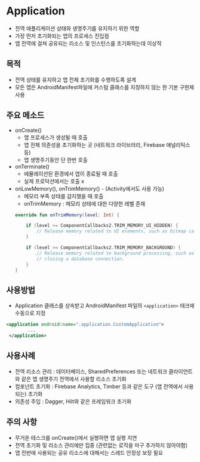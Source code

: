 # Application
- 전역 애플리케이션 상태와 생명주기를 유지하기 위한 역할
- 가장 먼저 초기화되는 앱의 프로세스 진입점
- 앱 전역에 걸쳐 공유되는 리소스 및 인스턴스를 초기화하는데 이상적
## 목적
- 전역 상태를 유지하고 앱 전체 초기화를 수행하도록 설계
- 모든 앱은 AndroidManifest파일에 커스텀 클래스를 지정하지 않는 한 기본 구현체 사용
## 주요 메소드
- onCreate()
    - 앱 프로세스가 생성될 때 호출
    - 앱 전체 의존성을 초기화하는 곳 (네트워크 라이브러리, Firebase 애널리틱스 등)
    - 앱 생명주기동안 단 한번 호출
- onTerminate()
    - 에뮬레이션된 환경에서 앱이 종료될 때 호출
    - 실제 프로덕션에서는 호출 x
- onLowMemory(), onTrimMemory() - (Activity에서도 사용 가능)
    - 메모리 부족 상태를 감지했을 때  호출
    - onTrimMemory : 메모리 상태에 대한 다양한 레벨 존재
    ```kotlin
    override fun onTrimMemory(level: Int) {

        if (level >= ComponentCallbacks2.TRIM_MEMORY_UI_HIDDEN) {
            // Release memory related to UI elements, such as bitmap caches.
        }

        if (level >= ComponentCallbacks2.TRIM_MEMORY_BACKGROUND) {
            // Release memory related to background processing, such as by
            // closing a database connection.
        }
    }
    ```
## 사용방법
- Application 클래스를 상속받고 AndroidManifest 파일의 `<application>` 태크에 수동으로 지정
```xml
<application android:name=".application.CustomApplication">
        ...
 </application>
```
## 사용사례
- 전역 리소스 관리 : 데이터베이스, SharedPreferences 또는 네트워크 클라이언트와 같은 앱 생명주기 전역에서 사용할 리소스 초기화
- 컴포넌트 초기화 : Firebase Analytics, Timber 등과 같은 도구 (앱 전역에서 사용되는) 초기화
- 의존성 주입 : Dagger, Hilt와 같은 프레임워크 초기화
## 주의 사항
- 무거운 테스크를 onCreate()에서 실행하면 앱 실행 지연
- 전역 초기화 및 리소스 관리에만 집중 (관련없는 로직을 마구 추가하지 않아야함)
- 앱 전반에 사용되는 공유 리소스에 대해서는 스레드 안정성 보장 필요